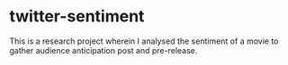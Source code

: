 # twitter-sentiment
This is a research project wherein I analysed the sentiment of a movie to gather audience anticipation post and pre-release.
